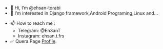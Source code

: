 - 👋 Hi, I’m @ehsan-torabi
- 👀 I’m interested in Django framework,Android Programing,Linux and...
<!-- - 🌱 I’m currently learning Java -->
- 📫 How to reach me :
    - Telegram: @Eh3anT
    - Instagram: ehsan.t.frs
- :white_check_mark: Quera Page [Profile](https://quera.org/profile/vxg6pg).
